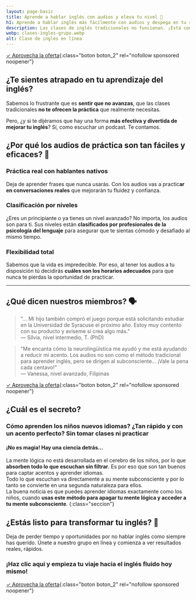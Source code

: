 ```yaml
---
layout: page-basic
title: Aprende a hablar inglés con audios y eleva tu nivel 🚀
h1: Aprende a hablar inglés más fácilmente con audios y despega en tu segundo idioma
description: Las clases de inglés tradicionales no funcionan. ¡Está comprobado! Pero, ¿y si te dijéramos que hay una forma más efectiva de mejorar tu inglés? Descúbrelo!
webp: clases-ingles-grupo.webp
alt: Clase de inglés en línea
---
```

[✓ Aprovecha la oferta]({{site.afiliado}}){:class="boton boton_2" rel="nofollow sponsored noopener"}

## ¿Te sientes atrapado en tu aprendizaje del inglés?

Sabemos lo frustrante que es **sentir que no avanzas**, que las clases tradicionales **no te ofrecen la práctica** que realmente necesitas.

Pero, ¿y si te dijéramos que hay una forma **más efectiva y divertida de mejorar tu inglés**? Sí, como escuchar un podcast. Te contamos.

## ¿Por qué los audios de práctica son tan fáciles y eficaces? 🌟

### Práctica real con hablantes nativos

Deja de aprender frases que nunca usarás. Con los audios vas a practic**ar en conversaciones reales** que mejorarán tu fluidez y confianza.

### Clasificación por niveles

¿Eres un principiante o ya tienes un nivel avanzado? No importa, los audios son para ti. Sus niveles están **clasificados por profesionales de la psicología del lenguaje** para asegurar que te sientas cómodo y desafiado al mismo tiempo.

### Flexibilidad total

Sabemos que la vida es impredecible. Por eso, al tener los audios a tu disposición tú decidirás **cuáles son los horarios adecuados** para que nunca te pierdas la oportunidad de practicar.

----

## ¿Qué dicen nuestros miembros? 🗣️

> "... Mi hijo también compró el juego porque está solicitando estudiar en la Universidad de Syracuse el próximo año. Estoy muy contento con su producto y avíseme si crea algo más."  
> — Silvia, nivel intermedio, T. (PhD)

> "Me encanta cómo la neurolingüística me ayudó y me está ayudando a reducir mi acento. Los audios no son como el método tradicional para aprender inglés, pero se dirigen al subconsciente... ¡Vale la pena cada centavo!"  
> — Vanessa, nivel avanzado, Filipinas

[✓ Aprovecha la oferta]({{site.afiliado}}){:class="boton boton_2" rel="nofollow sponsored noopener"}

## ¿Cuál es el secreto?

### Cómo aprenden los niños nuevos idiomas? ¿Tan rápido y con un acento perfecto? Sin tomar clases ni practicar

#### ¡No es magia! Hay una ciencia detrás...

La mente lógica no está desarrollada en el cerebro de los niños, por lo que **absorben todo lo que escuchan sin filtrar**. Es por eso que son tan buenos para captar acentos y aprender idiomas.  
Todo lo que escuchan va directamente a su mente subconsciente y por lo tanto se convierte en una segunda naturaleza para ellos.  
La buena noticia es que puedes aprender idiomas exactamente como los niños, cuando **usas este método para apagar tu mente lógica y acceder a tu mente subconsciente**.
{:class="seccion"}

## ¿Estás listo para transformar tu inglés? 🎯

Deja de perder tiempo y oportunidades por no hablar inglés como siempre has querido. Únete a nuestro grupo en línea y comienza a ver resultados reales, rápidos.

### ¡Haz clic aquí y empieza tu viaje hacia el inglés fluido hoy mismo!

[✓ Aprovecha la oferta]({{site.afiliado}}){:class="boton boton_2" rel="nofollow sponsored noopener"}
